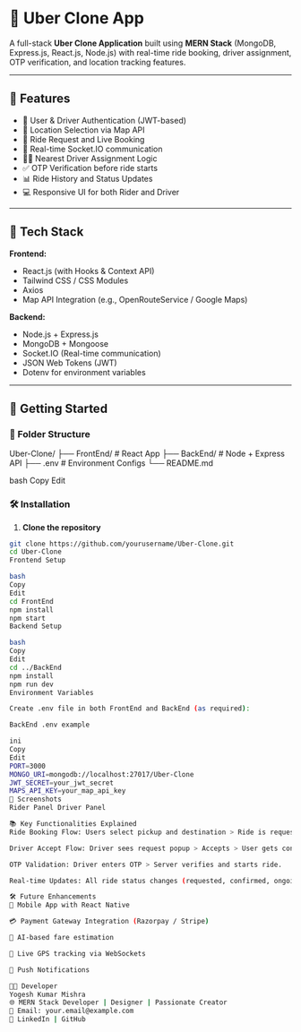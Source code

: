 # 🚖 Uber Clone App

A full-stack **Uber Clone Application** built using **MERN Stack** (MongoDB, Express.js, React.js, Node.js) with real-time ride booking, driver assignment, OTP verification, and location tracking features.

---

## 🌟 Features

- 🔐 User & Driver Authentication (JWT-based)
- 📍 Location Selection via Map API
- 🚕 Ride Request and Live Booking
- 🔄 Real-time Socket.IO communication
- 🧑‍✈️ Nearest Driver Assignment Logic
- ✅ OTP Verification before ride starts
- 📊 Ride History and Status Updates
- 💻 Responsive UI for both Rider and Driver

---

## 🔧 Tech Stack

**Frontend:**
- React.js (with Hooks & Context API)
- Tailwind CSS / CSS Modules
- Axios
- Map API Integration (e.g., OpenRouteService / Google Maps)

**Backend:**
- Node.js + Express.js
- MongoDB + Mongoose
- Socket.IO (Real-time communication)
- JSON Web Tokens (JWT)
- Dotenv for environment variables

---

## 🚀 Getting Started

### 📁 Folder Structure

Uber-Clone/
├── FrontEnd/ # React App
├── BackEnd/ # Node + Express API
├── .env # Environment Configs
└── README.md

bash
Copy
Edit

### 🛠️ Installation

1. **Clone the repository**

```bash
git clone https://github.com/yourusername/Uber-Clone.git
cd Uber-Clone
Frontend Setup

bash
Copy
Edit
cd FrontEnd
npm install
npm start
Backend Setup

bash
Copy
Edit
cd ../BackEnd
npm install
npm run dev
Environment Variables

Create .env file in both FrontEnd and BackEnd (as required):

BackEnd .env example

ini
Copy
Edit
PORT=3000
MONGO_URI=mongodb://localhost:27017/Uber-Clone
JWT_SECRET=your_jwt_secret
MAPS_API_KEY=your_map_api_key
📸 Screenshots
Rider Panel	Driver Panel

📚 Key Functionalities Explained
Ride Booking Flow: Users select pickup and destination > Ride is requested > Nearest driver is notified via Socket.IO.

Driver Accept Flow: Driver sees request popup > Accepts > User gets confirmation > OTP screen shown.

OTP Validation: Driver enters OTP > Server verifies and starts ride.

Real-time Updates: All ride status changes (requested, confirmed, ongoing, completed) handled via web sockets.

🛠️ Future Enhancements
📱 Mobile App with React Native

💳 Payment Gateway Integration (Razorpay / Stripe)

🧠 AI-based fare estimation

📡 Live GPS tracking via WebSockets

📨 Push Notifications

👨‍💻 Developer
Yogesh Kumar Mishra
🌐 MERN Stack Developer | Designer | Passionate Creator
📧 Email: your.email@example.com
🔗 LinkedIn | GitHub
